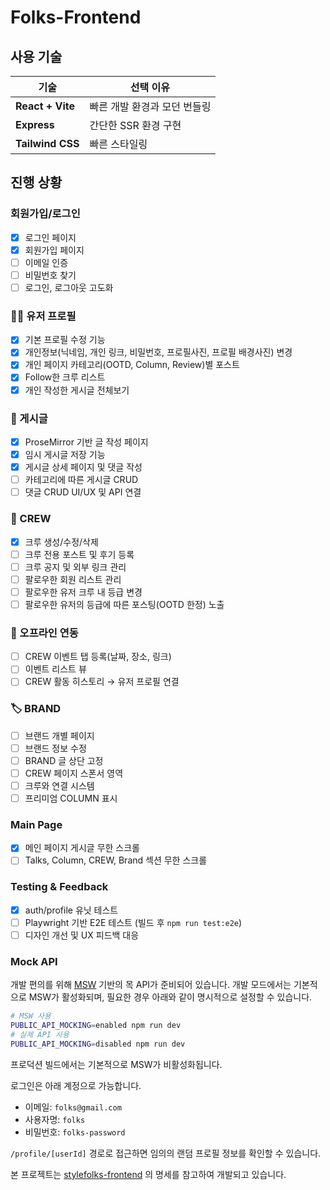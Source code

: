 # Folks-Frontend

## 사용 기술

| 기술 | 선택 이유 |
| ---- | -------- |
| **React + Vite** | 빠른 개발 환경과 모던 번들링 |
| **Express** | 간단한 SSR 환경 구현 |
| **Tailwind CSS** | 빠른 스타일링 |

## 진행 상황

### 회원가입/로그인
- [x] 로그인 페이지
- [x] 회원가입 페이지
- [ ] 이메일 인증
- [ ] 비밀번호 찾기
- [ ] 로그인, 로그아웃 고도화

### 🧑‍💼 유저 프로필
- [x] 기본 프로필 수정 기능
- [x] 개인정보(닉네임, 개인 링크, 비밀번호, 프로필사진, 프로필 배경사진) 변경
- [x] 개인 페이지 카테고리(OOTD, Column, Review)별 포스트
- [x] Follow한 크루 리스트
- [x] 개인 작성한 게시글 전체보기

### 📝 게시글
- [x] ProseMirror 기반 글 작성 페이지
- [x] 임시 게시글 저장 기능
- [x] 게시글 상세 페이지 및 댓글 작성
- [ ] 카테고리에 따른 게시글 CRUD
- [ ] 댓글 CRUD UI/UX 및 API 연결

### 🎪 CREW
- [x] 크루 생성/수정/삭제
- [ ] 크루 전용 포스트 및 후기 등록
- [ ] 크루 공지 및 외부 링크 관리
- [ ] 팔로우한 회원 리스트 관리
- [ ] 팔로우한 유저 크루 내 등급 변경
- [ ] 팔로우한 유저의 등급에 따른 포스팅(OOTD 한정) 노출

### 📆 오프라인 연동
- [ ] CREW 이벤트 탭 등록(날짜, 장소, 링크)
- [ ] 이벤트 리스트 뷰
- [ ] CREW 활동 히스토리 → 유저 프로필 연결

### 🏷️ BRAND
- [ ] 브랜드 개별 페이지
- [ ] 브랜드 정보 수정
- [ ] BRAND 글 상단 고정
- [ ] CREW 페이지 스폰서 영역
- [ ] 크루와 연결 시스템
- [ ] 프리미엄 COLUMN 표시

### Main Page
- [x] 메인 페이지 게시글 무한 스크롤
- [ ] Talks, Column, CREW, Brand 섹션 무한 스크롤

### Testing & Feedback
- [x] auth/profile 유닛 테스트
- [ ] Playwright 기반 E2E 테스트 (빌드 후 `npm run test:e2e`)
- [ ] 디자인 개선 및 UX 피드백 대응

### Mock API
개발 편의를 위해 [MSW](https://mswjs.io/) 기반의 목 API가 준비되어 있습니다.
개발 모드에서는 기본적으로 MSW가 활성화되며, 필요한 경우 아래와 같이 명시적으로 설정할 수 있습니다.

```bash
# MSW 사용
PUBLIC_API_MOCKING=enabled npm run dev
# 실제 API 사용
PUBLIC_API_MOCKING=disabled npm run dev
```

프로덕션 빌드에서는 기본적으로 MSW가 비활성화됩니다.

로그인은 아래 계정으로 가능합니다.

- 이메일: `folks@gmail.com`
- 사용자명: `folks`
- 비밀번호: `folks-password`

`/profile/[userId]` 경로로 접근하면 임의의 랜덤 프로필 정보를 확인할 수 있습니다.

본 프로젝트는 [stylefolks-frontend](https://github.com/stylefolks/stylefolks-frontend) 의 명세를 참고하여 개발되고 있습니다.
